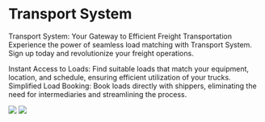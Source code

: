 # Transport System
Transport System: Your Gateway to Efficient Freight Transportation
Experience the power of seamless load matching with Transport System. 
Sign up today and revolutionize your freight operations.

Instant Access to Loads: Find suitable loads that match your equipment, location, and schedule, ensuring efficient utilization of your trucks.
Simplified Load Booking: Book loads directly with shippers, eliminating the need for intermediaries and streamlining the process.


<img src="https://img.shields.io/badge/PHP 🐘 -CA4245"> <img src="https://img.shields.io/badge/Laravel -CA4245">
